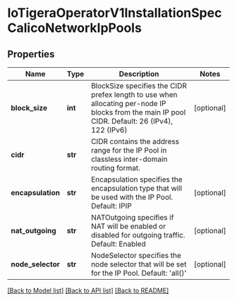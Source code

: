 # IoTigeraOperatorV1InstallationSpecCalicoNetworkIpPools

## Properties
Name | Type | Description | Notes
------------ | ------------- | ------------- | -------------
**block_size** | **int** | BlockSize specifies the CIDR prefex length to use when allocating per-node IP blocks from the main IP pool CIDR. Default: 26 (IPv4), 122 (IPv6) | [optional] 
**cidr** | **str** | CIDR contains the address range for the IP Pool in classless inter-domain routing format. | 
**encapsulation** | **str** | Encapsulation specifies the encapsulation type that will be used with the IP Pool. Default: IPIP | [optional] 
**nat_outgoing** | **str** | NATOutgoing specifies if NAT will be enabled or disabled for outgoing traffic. Default: Enabled | [optional] 
**node_selector** | **str** | NodeSelector specifies the node selector that will be set for the IP Pool. Default: &#39;all()&#39; | [optional] 

[[Back to Model list]](../README.md#documentation-for-models) [[Back to API list]](../README.md#documentation-for-api-endpoints) [[Back to README]](../README.md)


